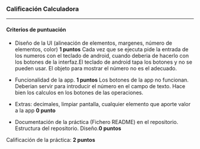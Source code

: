 ### Calificación Calculadora
---

#### Criterios de puntuación
* Diseño de la UI (alineación de elementos, margenes, número de elementos, color) **1 puntos**
  Cada vez que se ejecuta pide la entrada de los numeros con el teclado de android, cuando deberia de hacerlo con los botones de la interfaz.El teclado de android tapa los botones y no se pueden usar. El objeto para mostrar el número no es el adecuado.

* Funcionalidad de la app. **1 puntos**
  Los botones de la app no funcionan. Deberian servir para introducir el número en el campo de texto. Hace bien los calculos en los botones de las operaciones.

* Extras: decimales, limpiar pantalla, cualquier elemento que aporte valor a la app **0 punto**

* Documentación de la práctica (Fichero README) en el repositorio. Estructura del repositorio. Diseño.**0 puntos**


Calificación de la práctica: **2 puntos**
